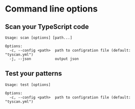 # Command line options

## Scan your TypeScript code

```
Usage: scan [options] [path...]

Options:
  -c, --config <path>  path to configration file (default: "tyscan.yml")
  -j, --json           output json
```

## Test your patterns

```
Usage: test [options]

Options:
  -c, --config <path>  path to configration file (default: "tyscan.yml")
```
